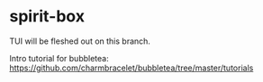 # spirit-box

TUI will be fleshed out on this branch.

Intro tutorial for bubbletea: https://github.com/charmbracelet/bubbletea/tree/master/tutorials 